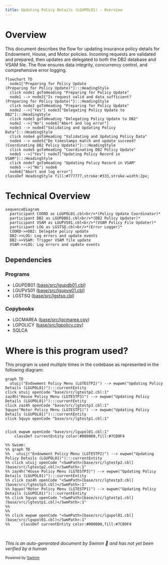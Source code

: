 ```yaml
---
title: Updating Policy Details (LGUPOL01) - Overview
---
```

# Overview

This document describes the flow for updating insurance policy details for Endowment, House, and Motor policies. Incoming requests are validated and prepared, then updates are delegated to both the DB2 database and VSAM file. The flow ensures data integrity, concurrency control, and comprehensive error logging.

```mermaid
flowchart TD
  node1["Preparing for Policy Update
(Preparing for Policy Update)"]:::HeadingStyle
  click node1 goToHeading "Preparing for Policy Update"
  node1 --> node2{"Is request valid and data sufficient?
(Preparing for Policy Update)"}:::HeadingStyle
  click node2 goToHeading "Preparing for Policy Update"
  node2 -->|"Yes"| node3["Delegating Policy Update to DB2"]:::HeadingStyle
  click node3 goToHeading "Delegating Policy Update to DB2"
  node2 -->|"No"| node6["Abort and log error"]
  node3 --> node4["Validating and Updating Policy Data"]:::HeadingStyle
  click node4 goToHeading "Validating and Updating Policy Data"
  node4 --> node5{"Do timestamps match and update succeed?
(Coordinating DB2 Policy Update)"}:::HeadingStyle
  click node5 goToHeading "Coordinating DB2 Policy Update"
  node5 -->|"Yes"| node7["Updating Policy Record in VSAM"]:::HeadingStyle
  click node7 goToHeading "Updating Policy Record in VSAM"
  node5 -->|"No"| node6
  node6["Abort and log error"]
classDef HeadingStyle fill:#777777,stroke:#333,stroke-width:2px;
```

# Technical Overview

```mermaid
sequenceDiagram
  participant COORD as LGUPOL01.cbl<br/>*(Policy Update Coordinator)*
  participant DB2 as LGUPDB01.cbl<br/>*(DB2 Policy Updater)*
  participant VSAM as LGUPVS01.cbl<br/>*(VSAM Policy File Updater)*
  participant LOG as LGSTSQ.cbl<br/>*(Error Logger)*
  COORD->>DB2: Delegate policy update
  DB2->>LOG: Log errors and update events
  DB2->>VSAM: Trigger VSAM file update
  VSAM->>LOG: Log errors and update events
```

## Dependencies

### Programs

- LGUPDB01 (<SwmPath>[base/src/lgupdb01.cbl](base/src/lgupdb01.cbl)</SwmPath>)
- LGUPVS01 (<SwmPath>[base/src/lgupvs01.cbl](base/src/lgupvs01.cbl)</SwmPath>)
- LGSTSQ (<SwmPath>[base/src/lgstsq.cbl](base/src/lgstsq.cbl)</SwmPath>)

### Copybooks

- LGCMAREA (<SwmPath>[base/src/lgcmarea.cpy](base/src/lgcmarea.cpy)</SwmPath>)
- LGPOLICY (<SwmPath>[base/src/lgpolicy.cpy](base/src/lgpolicy.cpy)</SwmPath>)
- SQLCA

# Where is this program used?

This program is used multiple times in the codebase as represented in the following diagram:

```mermaid
graph TD
  utuij("Endowment Policy Menu (LGTESTP2)") --> ewpwm("Updating Policy Details (LGUPOL01)"):::currentEntity
click utuij openCode "base/src/lgtestp2.cbl:1"
zaz4h("House Policy Menu (LGTESTP3)") --> ewpwm("Updating Policy Details (LGUPOL01)"):::currentEntity
click zaz4h openCode "base/src/lgtestp3.cbl:1"
5quyo("Motor Policy Menu (LGTESTP1)") --> ewpwm("Updating Policy Details (LGUPOL01)"):::currentEntity
click 5quyo openCode "base/src/lgtestp1.cbl:1"
  
  
click ewpwm openCode "base/src/lgupol01.cbl:1"
    classDef currentEntity color:#000000,fill:#7CB9F4

%% Swimm:
%% graph TD
%%   utuij("Endowment Policy Menu (LGTESTP2)") --> ewpwm("Updating Policy Details (LGUPOL01)"):::currentEntity
%% click utuij openCode "<SwmPath>[base/src/lgtestp2.cbl](base/src/lgtestp2.cbl)</SwmPath>:1"
%% zaz4h("House Policy Menu (LGTESTP3)") --> ewpwm("Updating Policy Details (LGUPOL01)"):::currentEntity
%% click zaz4h openCode "<SwmPath>[base/src/lgtestp3.cbl](base/src/lgtestp3.cbl)</SwmPath>:1"
%% 5quyo("Motor Policy Menu (LGTESTP1)") --> ewpwm("Updating Policy Details (LGUPOL01)"):::currentEntity
%% click 5quyo openCode "<SwmPath>[base/src/lgtestp1.cbl](base/src/lgtestp1.cbl)</SwmPath>:1"
%%   
%%   
%% click ewpwm openCode "<SwmPath>[base/src/lgupol01.cbl](base/src/lgupol01.cbl)</SwmPath>:1"
%%     classDef currentEntity color:#000000,fill:#7CB9F4
```

&nbsp;

*This is an auto-generated document by Swimm 🌊 and has not yet been verified by a human*

<SwmMeta version="3.0.0" repo-id="Z2l0aHViJTNBJTNBU3dpbW1pby1nZW5hcHAtbW90b3IlM0ElM0FHaXJpLVN3aW1t" repo-name="Swimmio-genapp-motor"><sup>Powered by [Swimm](https://app.swimm.io/)</sup></SwmMeta>
